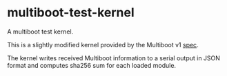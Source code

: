 # multiboot-test-kernel
A multiboot test kernel.

This is a slightly modified kernel provided by the Multiboot v1 [spec](https://www.gnu.org/software/grub/manual/multiboot/multiboot.html#Example-OS-code).

The kernel writes received Multiboot information to a serial output in JSON format and computes sha256 sum for each loaded module.
